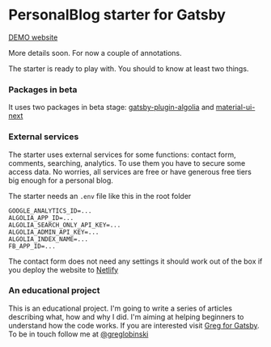 # PersonalBlog starter for Gatsby

[DEMO website](https://gatsby-starter-personal-blog.greglobinski.com/)

More details soon. For now a couple of annotations.

The starter is ready to play with. You should to know at least two things.

### Packages in beta

It uses two packages in beta stage: [gatsby-plugin-algolia](https://github.com/algolia/gatsby-plugin-algolia) and [material-ui-next](https://material-ui-next.com/)

### External services

The starter uses external services for some functions: contact form, comments, searching, analytics. To use them you have to secure some access data. No worries, all services are free or have generous free tiers big enough for a personal blog.

The starter needs an `.env` file like this in the root folder

```
GOOGLE_ANALYTICS_ID=...
ALGOLIA_APP_ID=...
ALGOLIA_SEARCH_ONLY_API_KEY=...
ALGOLIA_ADMIN_API_KEY=...
ALGOLIA_INDEX_NAME=...
FB_APP_ID=...
```

The contact form does not need any settings it should work out of the box if you deploy the website to [Netlify](https://www.netlify.com/)

### An educational project

This is an educational project. I'm going to write a series of articles describing what, how and why I did. I'm aiming at helping beginners to understand how the code works. If you are interested visit [Greg for Gatsby](https://forgatsby.greglobinski.com/gatsby-starter-personal-blog/). To be in touch follow me at [@greglobinski](https://twitter.com/greglobinski)
